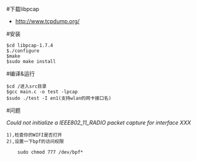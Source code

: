 #下载libpcap

- <http://www.tcpdump.org/>

#安装

	$cd libpcap-1.7.4
	$./configure
	$make
	$sudo make install

#编译&运行

	$cd /进入src目录
	$gcc main.c -o test -lpcap
	$sudo ./test -I en1(支持wlan的网卡接口名)

#问题

*Could not initialize a IEEE802_11_RADIO packet capture for interface XXX*

	1),检查你的WIFI是否打开
	2),设置一下bpf的访问权限

		sudo chmod 777 /dev/bpf*
